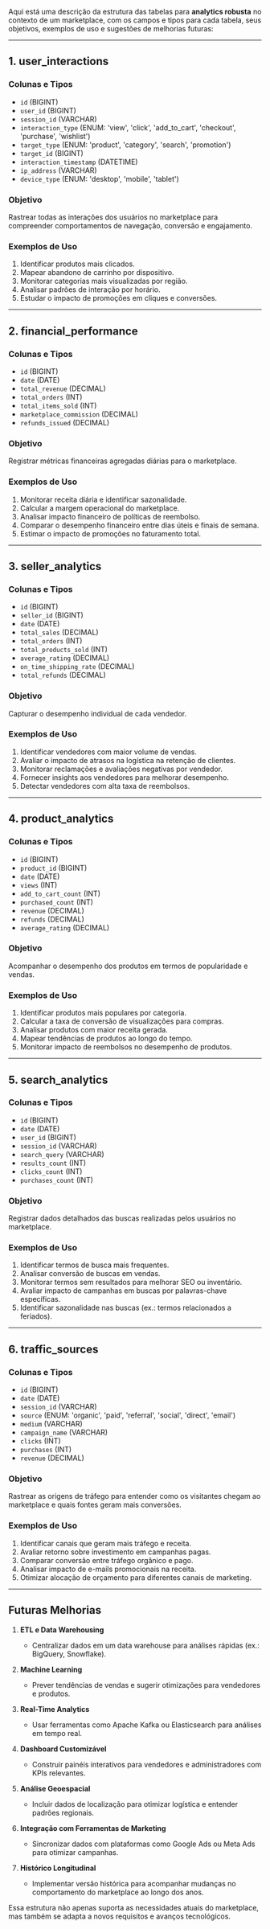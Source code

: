 Aqui está uma descrição da estrutura das tabelas para **analytics robusta** no contexto de um marketplace, com os campos e tipos para cada tabela, seus objetivos, exemplos de uso e sugestões de melhorias futuras:

---

## **1. user_interactions**
### **Colunas e Tipos**
- `id` (BIGINT)  
- `user_id` (BIGINT)  
- `session_id` (VARCHAR)  
- `interaction_type` (ENUM: 'view', 'click', 'add_to_cart', 'checkout', 'purchase', 'wishlist')  
- `target_type` (ENUM: 'product', 'category', 'search', 'promotion')  
- `target_id` (BIGINT)  
- `interaction_timestamp` (DATETIME)  
- `ip_address` (VARCHAR)  
- `device_type` (ENUM: 'desktop', 'mobile', 'tablet')  

### **Objetivo**
Rastrear todas as interações dos usuários no marketplace para compreender comportamentos de navegação, conversão e engajamento.

### **Exemplos de Uso**
1. Identificar produtos mais clicados.  
2. Mapear abandono de carrinho por dispositivo.  
3. Monitorar categorias mais visualizadas por região.  
4. Analisar padrões de interação por horário.  
5. Estudar o impacto de promoções em cliques e conversões.  

---

## **2. financial_performance**
### **Colunas e Tipos**
- `id` (BIGINT)  
- `date` (DATE)  
- `total_revenue` (DECIMAL)  
- `total_orders` (INT)  
- `total_items_sold` (INT)  
- `marketplace_commission` (DECIMAL)  
- `refunds_issued` (DECIMAL)  

### **Objetivo**
Registrar métricas financeiras agregadas diárias para o marketplace.

### **Exemplos de Uso**
1. Monitorar receita diária e identificar sazonalidade.  
2. Calcular a margem operacional do marketplace.  
3. Analisar impacto financeiro de políticas de reembolso.  
4. Comparar o desempenho financeiro entre dias úteis e finais de semana.  
5. Estimar o impacto de promoções no faturamento total.  

---

## **3. seller_analytics**
### **Colunas e Tipos**
- `id` (BIGINT)  
- `seller_id` (BIGINT)  
- `date` (DATE)  
- `total_sales` (DECIMAL)  
- `total_orders` (INT)  
- `total_products_sold` (INT)  
- `average_rating` (DECIMAL)  
- `on_time_shipping_rate` (DECIMAL)  
- `total_refunds` (DECIMAL)  

### **Objetivo**
Capturar o desempenho individual de cada vendedor.

### **Exemplos de Uso**
1. Identificar vendedores com maior volume de vendas.  
2. Avaliar o impacto de atrasos na logística na retenção de clientes.  
3. Monitorar reclamações e avaliações negativas por vendedor.  
4. Fornecer insights aos vendedores para melhorar desempenho.  
5. Detectar vendedores com alta taxa de reembolsos.  

---

## **4. product_analytics**
### **Colunas e Tipos**
- `id` (BIGINT)  
- `product_id` (BIGINT)  
- `date` (DATE)  
- `views` (INT)  
- `add_to_cart_count` (INT)  
- `purchased_count` (INT)  
- `revenue` (DECIMAL)  
- `refunds` (DECIMAL)  
- `average_rating` (DECIMAL)  

### **Objetivo**
Acompanhar o desempenho dos produtos em termos de popularidade e vendas.

### **Exemplos de Uso**
1. Identificar produtos mais populares por categoria.  
2. Calcular a taxa de conversão de visualizações para compras.  
3. Analisar produtos com maior receita gerada.  
4. Mapear tendências de produtos ao longo do tempo.  
5. Monitorar impacto de reembolsos no desempenho de produtos.  

---

## **5. search_analytics**
### **Colunas e Tipos**
- `id` (BIGINT)  
- `date` (DATE)  
- `user_id` (BIGINT)  
- `session_id` (VARCHAR)  
- `search_query` (VARCHAR)  
- `results_count` (INT)  
- `clicks_count` (INT)  
- `purchases_count` (INT)  

### **Objetivo**
Registrar dados detalhados das buscas realizadas pelos usuários no marketplace.

### **Exemplos de Uso**
1. Identificar termos de busca mais frequentes.  
2. Analisar conversão de buscas em vendas.  
3. Monitorar termos sem resultados para melhorar SEO ou inventário.  
4. Avaliar impacto de campanhas em buscas por palavras-chave específicas.  
5. Identificar sazonalidade nas buscas (ex.: termos relacionados a feriados).  

---

## **6. traffic_sources**
### **Colunas e Tipos**
- `id` (BIGINT)  
- `date` (DATE)  
- `session_id` (VARCHAR)  
- `source` (ENUM: 'organic', 'paid', 'referral', 'social', 'direct', 'email')  
- `medium` (VARCHAR)  
- `campaign_name` (VARCHAR)  
- `clicks` (INT)  
- `purchases` (INT)  
- `revenue` (DECIMAL)  

### **Objetivo**
Rastrear as origens de tráfego para entender como os visitantes chegam ao marketplace e quais fontes geram mais conversões.

### **Exemplos de Uso**
1. Identificar canais que geram mais tráfego e receita.  
2. Avaliar retorno sobre investimento em campanhas pagas.  
3. Comparar conversão entre tráfego orgânico e pago.  
4. Analisar impacto de e-mails promocionais na receita.  
5. Otimizar alocação de orçamento para diferentes canais de marketing.  

---

## **Futuras Melhorias**
1. **ETL e Data Warehousing**  
   - Centralizar dados em um data warehouse para análises rápidas (ex.: BigQuery, Snowflake).  

2. **Machine Learning**  
   - Prever tendências de vendas e sugerir otimizações para vendedores e produtos.  

3. **Real-Time Analytics**  
   - Usar ferramentas como Apache Kafka ou Elasticsearch para análises em tempo real.  

4. **Dashboard Customizável**  
   - Construir painéis interativos para vendedores e administradores com KPIs relevantes.  

5. **Análise Geoespacial**  
   - Incluir dados de localização para otimizar logística e entender padrões regionais.  

6. **Integração com Ferramentas de Marketing**  
   - Sincronizar dados com plataformas como Google Ads ou Meta Ads para otimizar campanhas.  

7. **Histórico Longitudinal**  
   - Implementar versão histórica para acompanhar mudanças no comportamento do marketplace ao longo dos anos.  

Essa estrutura não apenas suporta as necessidades atuais do marketplace, mas também se adapta a novos requisitos e avanços tecnológicos.
